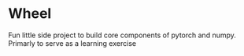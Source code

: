 # Wheel
Fun little side project to build core components of pytorch and numpy. Primarly to serve as a learning exercise
